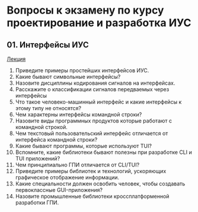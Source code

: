 # Вопросы к экзамену по курсу проектирование и разработка ИУС



## 01. Интерфейсы ИУС

[Лекция](01-interfaces.md)

01. Приведите примеры простейших интерфейсов ИУС.
02. Какие бывают символьные интерфейсы?
03. Назовите дисциплины кодирования сигналов на интерфейсах.
04. Расскажите о классификации сигналов передваемых через интерфейсы
05. Что такое человеко-машинный интерфейс и какие интерфейсы к этому типу не относятся?
06. Чем характерны интерфейсы командной строки?
07. Назовите виды программных продуктов которые работают с командной строкой.
08. Чем текстовый пользовательский интерфейс отличается от интерфейса командной строки?
09. Какие бывают программы, которые используют TUI?
10. Вспомните, какие библиотеки бывают полезны при разработке CLI и TUI приложений?
11. Чем принципиально ГПИ отличается от CLI/TUI?
12. Приведите примеры библиотек и технологий, ускоряющих графическое отображение информации.
13. Какие специальности должен освобить человек, чтобы создавать первоклассные GUI-приложения?
14. Назовите промышленные библиотеки кроссплатформенной разработки ГПИ.




